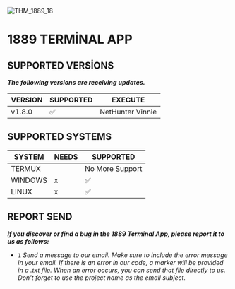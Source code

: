 ![THM_1889_18](https://github.com/user-attachments/assets/96460f2a-8fa9-415d-973b-d25ef781c6b6)

# 1889 TERMİNAL APP



## SUPPORTED VERSİONS

***The following versions are receiving updates.***



| VERSION | SUPPORTED          | EXECUTE          |
| ------- | ------------------ | ---------------- |
| v1.8.0  | :white_check_mark: | NetHunter Vinnie |



## SUPPORTED SYSTEMS

| SYSTEM  | NEEDS              | SUPPORTED          |
| ------- | ------------------ | ------------------ |
| TERMUX  |                    | No More Support    | 
| WINDOWS | x                  | :white_check_mark: |
| LINUX   | x                  | :white_check_mark: |


##  REPORT SEND

***If you discover or find a bug in the 1889 Terminal App, please report it to us as follows:***

 - ` 1 ` *Send a message to our email. Make sure to include the error message in your email. If there is an error in our code, a marker will be provided in a .txt file.
When an error occurs, you can send that file directly to us. Don't forget to use the project name as the email subject.*
